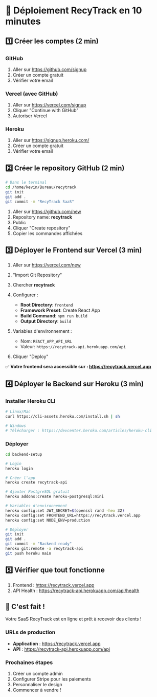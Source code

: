# 🚀 Déploiement RecyTrack en 10 minutes

## 1️⃣ Créer les comptes (2 min)

### GitHub
1. Aller sur https://github.com/signup
2. Créer un compte gratuit
3. Vérifier votre email

### Vercel (avec GitHub)
1. Aller sur https://vercel.com/signup
2. Cliquer "Continue with GitHub"
3. Autoriser Vercel

### Heroku
1. Aller sur https://signup.heroku.com/
2. Créer un compte gratuit
3. Vérifier votre email

## 2️⃣ Créer le repository GitHub (2 min)

```bash
# Dans le terminal
cd /home/kevin/Bureau/recytrack
git init
git add .
git commit -m "RecyTrack SaaS"
```

1. Aller sur https://github.com/new
2. Repository name: **recytrack**
3. Public
4. Cliquer "Create repository"
5. Copier les commandes affichées

## 3️⃣ Déployer le Frontend sur Vercel (3 min)

1. Aller sur https://vercel.com/new
2. "Import Git Repository"
3. Chercher **recytrack**
4. Configurer :
   - **Root Directory**: `frontend`
   - **Framework Preset**: Create React App
   - **Build Command**: `npm run build`
   - **Output Directory**: `build`

5. Variables d'environnement :
   - Nom: `REACT_APP_API_URL`
   - Valeur: `https://recytrack-api.herokuapp.com/api`

6. Cliquer "Deploy"

✅ **Votre frontend sera accessible sur : https://recytrack.vercel.app**

## 4️⃣ Déployer le Backend sur Heroku (3 min)

### Installer Heroku CLI
```bash
# Linux/Mac
curl https://cli-assets.heroku.com/install.sh | sh

# Windows
# Télécharger : https://devcenter.heroku.com/articles/heroku-cli
```

### Déployer
```bash
cd backend-setup

# Login
heroku login

# Créer l'app
heroku create recytrack-api

# Ajouter PostgreSQL gratuit
heroku addons:create heroku-postgresql:mini

# Variables d'environnement
heroku config:set JWT_SECRET=$(openssl rand -hex 32)
heroku config:set FRONTEND_URL=https://recytrack.vercel.app
heroku config:set NODE_ENV=production

# Déployer
git init
git add .
git commit -m "Backend ready"
heroku git:remote -a recytrack-api
git push heroku main
```

## 5️⃣ Vérifier que tout fonctionne

1. Frontend : https://recytrack.vercel.app
2. API Health : https://recytrack-api.herokuapp.com/api/health

## 🎉 C'est fait !

Votre SaaS RecyTrack est en ligne et prêt à recevoir des clients !

### URLs de production
- **Application** : https://recytrack.vercel.app
- **API** : https://recytrack-api.herokuapp.com/api

### Prochaines étapes
1. Créer un compte admin
2. Configurer Stripe pour les paiements
3. Personnaliser le design
4. Commencer à vendre !

